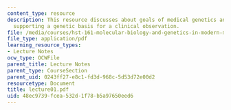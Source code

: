 ```yaml
---
content_type: resource
description: This resource discusses about goals of medical genetics and evidence
  supporting a genetic basis for a clinical observation.
file: /media/courses/hst-161-molecular-biology-and-genetics-in-modern-medicine-fall-2007/48ec9739fcea532d1f78b5a97650eed6_lecture01.pdf
file_type: application/pdf
learning_resource_types:
- Lecture Notes
ocw_type: OCWFile
parent_title: Lecture Notes
parent_type: CourseSection
parent_uid: 0243ff27-e8c1-fd3d-968c-5d53d72e00d2
resourcetype: Document
title: lecture01.pdf
uid: 48ec9739-fcea-532d-1f78-b5a97650eed6
---
```

